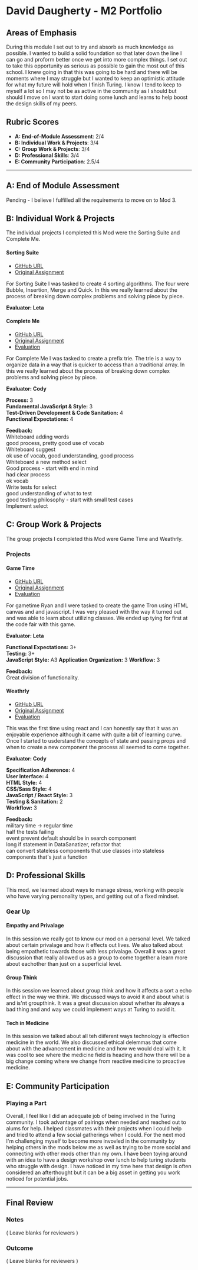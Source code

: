 
# David Daugherty - M2 Portfolio

## Areas of Emphasis

During this module I set out to try and absorb as much knowledge as possible. I wanted to build a solid foundation so that later down the line I can go and proform better once we get into more complex things. I set out to take this opportunity as serious as possible to gain the most out of this school. I knew going in that this was going to be hard and there will be moments where I may struggle but I wanted to keep an optimistic attitude for what my future will hold when I finish Turing. I know I tend to keep to myself a lot so I may not be as active in the community as I should but should I move on I want to start doing some lunch and learns to help boost the design skills of my peers.

## Rubric Scores

* **A: End-of-Module Assessment**: 2/4
* **B: Individual Work & Projects**: 3/4
* **C: Group Work & Projects**: 3/4
* **D: Professional Skills**: 3/4
* **E: Community Participation**: 2.5/4

-----------------------

## A: End of Module Assessment

Pending - I believe I fulfilled all the requirements to move on to Mod 3.


## B: Individual Work & Projects

The individual projects I completed this Mod were the Sorting Suite and Complete Me.

#### Sorting Suite

* [GitHub URL](https://github.com/daughedm/TDD/tree/sorting-suite)
* [Original Assignment](http://frontend.turing.io/projects/sorting-suite.html)


For Sorting Suite I was tasked to create 4 sorting algorithms. The four were Bubble, Insertion, Merge and Quick. In this we really learned about the process of breaking down complex problems and solving piece by piece.

**Evaluator: Leta**

#### Complete Me

* [GitHub URL](https://github.com/daughedm/complete-me)
* [Original Assignment](http://frontend.turing.io/projects/complete-me.html)
* [Evaluation](https://github.com/turingschool/front-end-submissions-public/blob/master/1801/mod-2/completeMe/docDaugherty.md)

For Complete Me I was tasked to create a prefix trie. The trie is a way to organize data in a way that is quicker to access than a traditional array. In this we really learned about the process of breaking down complex problems and solving piece by piece.

**Evaluator: Cody**

**Process:** 3  
**Fundamental JavaScript & Style:** 3  
**Test-Driven Development & Code Sanitation:** 4  
**Functional Expectations:** 4  

**Feedback:**  
Whiteboard adding words  
good process, pretty good use of vocab  
Whiteboard suggest  
ok use of vocab, good understanding, good process  
Whiteboard a new method select  
Good process - start with end in mind  
had clear process  
ok vocab  
Write tests for select  
good understanding of what to test  
good testing philosophy - start with small test cases  
Implement select  

## C: Group Work & Projects

The group projects I completed this Mod were Game Time and Weathrly.

### Projects

#### Game Time

* [GitHub URL](https://github.com/RyanH5/game-time)
* [Original Assignment](http://frontend.turing.io/projects/game-time.html)
* [Evaluation](https://github.com/turingschool/front-end-submissions-public/blob/master/1801/mod-2/gametime/ryan-doc.md)

For gametime Ryan and I were tasked to create the game Tron using HTML canvas and and javascript. I was very pleased with the way it turned out and was able to learn about utilizing classes. We ended up tying for first at the code fair with this game.

**Evaluator: Leta**  

**Functional Expectations:** 3+  
**Testing:** 3+  
**JavaScript Style:** A3 
**Application Organization:** 3 
**Workflow:** 3  

**Feedback:**  
Great division of functionality.

#### Weathrly

* [GitHub URL](https://github.com/daughedm/weathrly)
* [Original Assignment](http://frontend.turing.io/projects/weathrly.html)
* [Evaluation](https://github.com/turingschool/front-end-submissions-public/blob/master/1801/mod-2/weathrly/camilo-doc.md)

This was the first time using react and I can honestly say that it was an enjoyable experience although it came with quite a bit of learning curve. Once I started to usderstand the concepts of state and passing props and when to create a new component the process all seemed to come together. 

**Evaluator: Cody**  

**Specification Adherence:** 4  
**User Interface:** 4  
**HTML Style:** 4  
**CSS/Sass Style:** 4  
**JavaScript / React Style:** 3  
**Testing & Sanitation:** 2  
**Workflow:** 3   

**Feedback:**  
military time -> regular time  
half the tests failing  
event prevent default should be in search component  
long if statement in DataSanatizer, refactor that  
can convert stateless components that use classes into stateless components that's just a function  


## D: Professional Skills
This mod, we learned about ways to manage stress, working with people who have varying personality types, and getting out of a fixed mindset.

### Gear Up
#### Empathy and Privalage

In this session we really got to know our mod on a personal level. We talked about certain privalage and how it effects out lives. We also talked about being empathetic towards those with less privalage. Overall it was a great discussion that really allowed us as a group to come together a learn more about eachother than just on a superficial level.

#### Group Think

In this session we learned about group think and how it affects a sort a echo effect in the way we think. We discussed ways to avoid it and about what is and is'nt groupthink. It was a great discussion about whether its always a bad thing and and way we could implement ways at Turing to avoid it.

#### Tech in Medicine

In this session we talked about all teh diiferent ways technology is effection medicine in the world. We also discussed ethical delemmas that come about with the advancement in medicine and how we would deal with it. It was cool to see where the medicine field is heading and how there will be a big change coming where we change from reactive medicine to proactive medicine.

## E: Community Participation

### Playing a Part
Overall, I feel like I did an adequate job of being involved in the Turing community. I took advantage of pairings when needed and reached out to alums for help. I helped classmates with their projects when I could help and tried to attend a few social gatherings when I could. For the next mod I'm challenging myself to become more invovled in the community by helping others in the mods below me as well as trying to be more social and connecting with other mods other than my own. I have been toying around with an idea to have a design workshop over lunch to help turing students who struggle with design. I have noticed in my time here that design is often considered an afterthought but it can be a big asset in getting you work noticed for potential jobs.

------------------

## Final Review

### Notes

( Leave blanks for reviewers )

### Outcome

( Leave blanks for reviewers )
